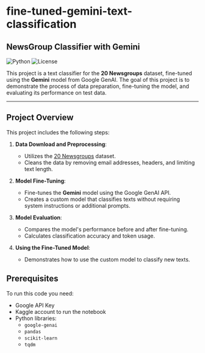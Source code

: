 # fine-tuned-gemini-text-classification
## NewsGroup Classifier with Gemini

![Python](https://img.shields.io/badge/Python-3.8%20%7C%203.9%20%7C%203.10-blue)
![License](https://img.shields.io/badge/License-MIT-green)

This project is a text classifier for the **20 Newsgroups** dataset, fine-tuned using the **Gemini** model from Google GenAI. The goal of this project is to demonstrate the process of data preparation, fine-tuning the model, and evaluating its performance on test data.

---

## Project Overview

This project includes the following steps:

1. **Data Download and Preprocessing**:
   - Utilizes the [20 Newsgroups](https://scikit-learn.org/0.19/datasets/twenty_newsgroups.html) dataset.
   - Cleans the data by removing email addresses, headers, and limiting text length.

2. **Model Fine-Tuning**:
   - Fine-tunes the **Gemini** model using the Google GenAI API.
   - Creates a custom model that classifies texts without requiring system instructions or additional prompts.

3. **Model Evaluation**:
   - Compares the model's performance before and after fine-tuning.
   - Calculates classification accuracy and token usage.

4. **Using the Fine-Tuned Model**:
   - Demonstrates how to use the custom model to classify new texts.

## Prerequisites

To run this code you need:
- Google API Key
- Kaggle account to run the notebook
- Python libraries:
  - `google-genai`
  - `pandas`
  - `scikit-learn`
  - `tqdm`
